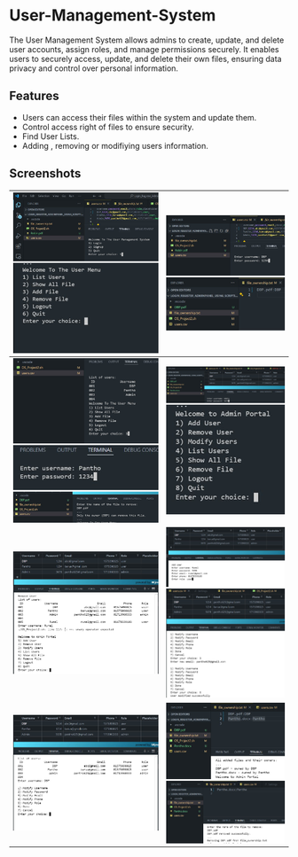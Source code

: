 # User-Management-System

The User Management System allows admins to create, update, and delete user accounts, assign roles, and manage permissions securely. It enables users to securely access, update, and delete their own files, ensuring data privacy and control over personal information.

## **Features**
- Users can access their files  within the system and update them.
- Control access right of files to ensure security.
- Find User Lists.
- Adding , removing or modifiying users information.

## **Screenshots**
| ![Image 1](UserManagementimg/Img0.jpg)  ![Image 2](UserManagementimg/Img2u.jpg) | ![Image7](UserManagementimg/Img1u.jpg) ![Image3](UserManagementimg/Img3u.jpg) |  
|---------------------------------------------------------------------------------|-------------------------------------------------------------------------------|
| ![Image 1](UserManagementimg/Img4u.jpg)  ![Image 2](UserManagementimg/Img5U.png) ![Image3](UserManagementimg/img6u.jpg) | ![Image7](UserManagementimg/Img1.jpg) ![Image3](UserManagementimg/Img2.jpg) |  
|![Image3](UserManagementimg/Img4.jpg)  | ![Image3](UserManagementimg/Img3.jpg)  ![Image3](UserManagementimg/Img6.jpg) |  
| ![Image3](UserManagementimg/Img5.jpg)   | ![Image3](UserManagementimg/Img7.jpg) ![Image3](UserManagementimg/Img8.jpg) |  
